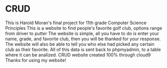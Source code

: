 # CRUD
This is Harold Moran's final project for 11th grade Computer Science Principles 
This is a website to find people's favorite golf club, options range from driver to putter
The website is simple, all you have to do is enter your name, grade, and favorite club, then you will be thanked for your response.
The website will also be able to tell you who else had picked any certain club as their favorite.
All of this data is sent back to phpmyadmin, to a table where it can be analized. 
CRUD website created 100% through cloud9 
Thanks for using my website!
